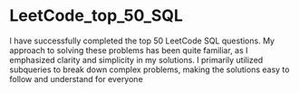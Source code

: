 # LeetCode_top_50_SQL
I have successfully completed the top 50 LeetCode SQL questions. My approach to solving these problems has been quite familiar, as I emphasized clarity and simplicity in my solutions. I primarily utilized subqueries to break down complex problems, making the solutions easy to follow and understand for everyone
